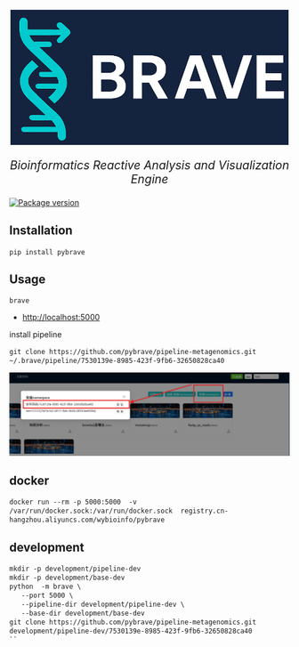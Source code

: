 <p align="center">
  <img src="https://raw.githubusercontent.com/pybrave/brave/refs/heads/master/brave/frontend/img/logo.png" alt="brave" style="width: 500px;">
</p>
<p align="center" style="font-size: 1.5em;">
    <em>Bioinformatics Reactive Analysis and Visualization Engine</em>
</p>

<a href="https://pypi.org/project/pybrave" target="_blank">
    <img src="https://img.shields.io/pypi/v/pybrave?color=%2334D058&label=pypi%20package" alt="Package version">
</a>


## Installation
```
pip install pybrave
```

## Usage
```
brave
```
+ <http://localhost:5000>


install pipeline
```
git clone https://github.com/pybrave/pipeline-metagenomics.git ~/.brave/pipeline/7530139e-8985-423f-9fb6-32650828ca40

```

![](https://raw.githubusercontent.com/pybrave/brave/refs/heads/master/images/install.png)


## docker 
```
docker run --rm -p 5000:5000  -v  /var/run/docker.sock:/var/run/docker.sock  registry.cn-hangzhou.aliyuncs.com/wybioinfo/pybrave
```

## development
```
mkdir -p development/pipeline-dev
mkdir -p development/base-dev 
python  -m brave \
   --port 5000 \
   --pipeline-dir development/pipeline-dev \
   --base-dir development/base-dev 
git clone https://github.com/pybrave/pipeline-metagenomics.git  development/pipeline-dev/7530139e-8985-423f-9fb6-32650828ca40
``


